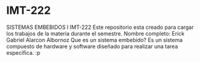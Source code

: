 # IMT-222
SISTEMAS EMBEBIDOS I IMT-222
Este repositorio esta creado para cargar los trabajos de la materia durante el semestre.
Nombre completo: Erick Gabriel Alarcon Albornoz 
Que es un sistema embebido?
Es un sistema compuesto de hardware y software diseñado para realizar una tarea específica.
:p